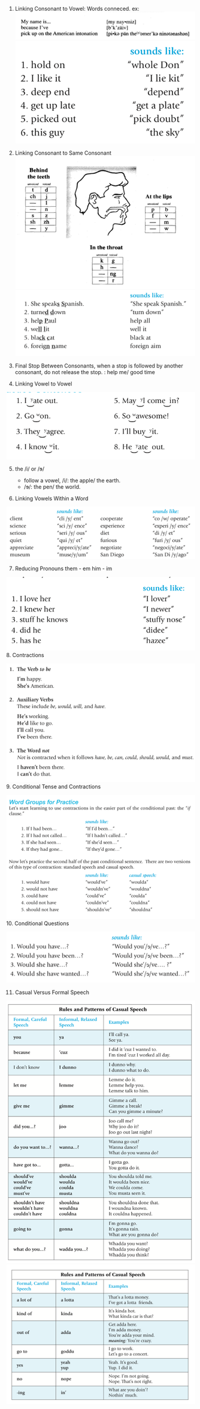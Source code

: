 1. Linking Consonant to Vowel: Words conneced. ex:
![linking-1 from Master the American Accent pdf](https://github.com/zhizouxiao/dots/raw/master/english/accent/linking/linking-101.png)  
![linking-1 from Master the American Accent pdf](https://github.com/zhizouxiao/dots/raw/master/english/accent/linking/linking-1.png)  

2. Linking Consonant to Same Consonant
![linking-2 from Master the American Accent pdf](https://github.com/zhizouxiao/dots/raw/master/english/accent/linking/linking-201.png)  
![linking-2 from Master the American Accent pdf](https://github.com/zhizouxiao/dots/raw/master/english/accent/linking/linking-2.png)  
3. Final Stop Between Consonants, when a stop is followed by another consonant, do not release the stop.
    : help me/ good time

4. Linking Vowel to Vowel

![linking-3 from Master the American Accent pdf](https://github.com/zhizouxiao/dots/raw/master/english/accent/linking/linking-3.png)  

5. the /i/ or /ɘ/
    - follow a vowel, /i/: the apple/ the earth.
    - /ɘ/: the pen/ the world.

6. Linking Vowels Within a Word 

![linking-4 from Master the American Accent pdf](https://github.com/zhizouxiao/dots/raw/master/english/accent/linking/linking-4.png)  

7. Reducing Pronouns
them - em him - im

![linking-5 from Master the American Accent pdf](https://github.com/zhizouxiao/dots/raw/master/english/accent/linking/linking-5.png)  
8. Contractions

![linking-6 from Master the American Accent pdf](https://github.com/zhizouxiao/dots/raw/master/english/accent/linking/linking-6.png)  
9. Conditional Tense and Contractions

![linking-7 from Master the American Accent pdf](https://github.com/zhizouxiao/dots/raw/master/english/accent/linking/linking-7.png)  
10. Conditional Questions

![linking-8 from Master the American Accent pdf](https://github.com/zhizouxiao/dots/raw/master/english/accent/linking/linking-8.png)  

11. Casual Versus Formal Speech

![linking-9-0 from Master the American Accent pdf](https://github.com/zhizouxiao/dots/raw/master/english/accent/linking/linking-9-0.png)  
![linking-9-1 from Master the American Accent pdf](https://github.com/zhizouxiao/dots/raw/master/english/accent/linking/linking-9-1.png)  
